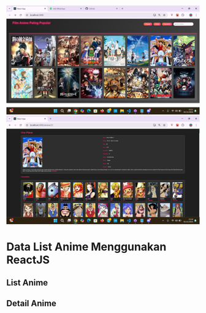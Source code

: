 ![alt text](https://github.com/Zulfahluthfianafathiyah/fs_celerates/blob/main/public/foto1.png?raw=true)
![alt text](https://github.com/Zulfahluthfianafathiyah/fs_celerates/blob/main/public/foto2.png?raw=true)


# Data List Anime Menggunakan ReactJS

## List Anime

## Detail Anime
